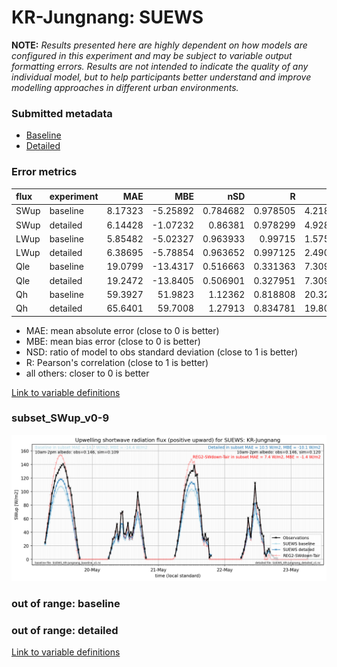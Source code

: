 # KR-Jungnang: SUEWS

**NOTE:** *Results presented here are highly dependent on how models are configured in this experiment and may be subject to variable output formatting errors. Results are not intended to indicate the quality of any individual model, but to help participants better understand and improve modelling approaches in different urban environments.*

### Submitted metadata

- [Baseline](SUEWS_KR-Jungnang_baseline_attrs.md)
- [Detailed](SUEWS_KR-Jungnang_detailed_attrs.md)

### Error metrics

| flux   | experiment   |      MAE |       MBE |      nSD |        R |      5th |     95th |     RMSE |     cRMSE |     AMBE |     1-nSD |        1-R |   nSkewness |   nKurtosis |   Overlap |
|:-------|:-------------|---------:|----------:|---------:|---------:|---------:|---------:|---------:|----------:|---------:|----------:|-----------:|------------:|------------:|----------:|
| SWup   | baseline     |  8.17323 |  -5.25892 | 0.784682 | 0.978505 |  4.21809 | 16.2237  | 10.6745  | 0.283013  |  5.25892 | 0.215319  | 0.0214955  |   0.0546649 |  0.00233613 | 0.153864  |
| SWup   | detailed     |  6.14428 |  -1.07232 | 0.86381  | 0.978299 |  4.92894 |  7.38314 |  7.84362 | 0.236727  |  1.07232 | 0.136192  | 0.0217014  |   0.0466199 |  0.00877799 | 0.123042  |
| LWup   | baseline     |  5.85482 |  -5.02327 | 0.963933 | 0.99715  |  1.57539 | 11.2744  |  7.51284 | 0.0824324 |  5.02327 | 0.0360678 | 0.00284993 |   0.199696  |  0.124578   | 0.0450543 |
| LWup   | detailed     |  6.38695 |  -5.78854 | 0.963652 | 0.997125 |  2.49056 | 12.3523  |  8.06365 | 0.0828351 |  5.78854 | 0.036349  | 0.00287472 |   0.2141    |  0.12956    | 0.0475263 |
| Qle    | baseline     | 19.0799  | -13.4317  | 0.516663 | 0.331363 |  7.30947 | 41.791   | 30.4946  | 0.961527  | 13.4317  | 0.483338  | 0.668637   |   1.39317   |  1.37843    | 0.627377  |
| Qle    | detailed     | 19.2472  | -13.8405  | 0.506901 | 0.327951 |  7.30912 | 44.2987  | 30.6761  | 0.961494  | 13.8405  | 0.4931    | 0.672049   |   1.5703    |  1.76596    | 0.610347  |
| Qh     | baseline     | 59.3927  |  51.9823  | 1.12362  | 0.818808 | 20.3287  | 62.3031  | 71.9979  | 0.649973  | 51.9823  | 0.123622  | 0.181192   |   0.423916  |  1.58908    | 0.332615  |
| Qh     | detailed     | 65.6401  |  59.7008  | 1.27913  | 0.834781 | 19.8031  | 93.561   | 80.651   | 0.707519  | 59.7008  | 0.279124  | 0.165219   |   0.39593   |  1.59895    | 0.314636  |

 - MAE: mean absolute error (close to 0 is better)
 - MBE: mean bias error (close to 0 is better)
 - NSD: ratio of model to obs standard deviation (close to 1 is better)
 - R: Pearson's correlation (close to 1 is better)
 - all others: closer to 0 is better

[Link to variable definitions](../modelattrs/variable_definitions.md)

### <a name="subset_swup_v0-9"></a>subset_SWup_v0-9
[![SUEWS_KR-Jungnang_subset_SWup_v0-9.png](SUEWS_KR-Jungnang_subset_SWup_v0-9.png)](SUEWS_KR-Jungnang_subset_SWup_v0-9.png)

### out of range: baseline


### out of range: detailed



[Link to variable definitions](../modelattrs/variable_definitions.md)

